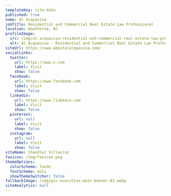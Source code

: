 ```yaml
---
templateKey: site-data
published: true
name: Al Acquaviva
jobTitle: Residential and Commercial Real Estate Law Professional
location: Hawthorne, NJ
profileImage:
  src: /img/al-acquaviva-residential-and-commercial-real-estate-law-professional.png
  alt: Al Acquaviva - Residential and Commercial Real Estate Law Professional
siteUrl: https://www.aboutalacquaviva.com/
socialLinks:
  twitter:
    url: https://www.x.com
    label: Visit
    show: false
  facebook:
    url: https://www.facebook.com
    label: Visit
    show: false
  linkedin:
    url: https://www.linkedin.com
    label: Visit
    show: false
  pinterest:
    url: null
    label: Visit
    show: false
  instagram:
    url: null
    label: Visit
    show: false
siteName: Chandler Villacruz
favicon: /img/favicon.png
themeOptions:
  colorScheme: londn
  fontScheme: muli
  showThemeSwitcher: false
fallbackImage: /img/pic-executive-main-banner-01.webp
siteAnalytics: null
---
```

